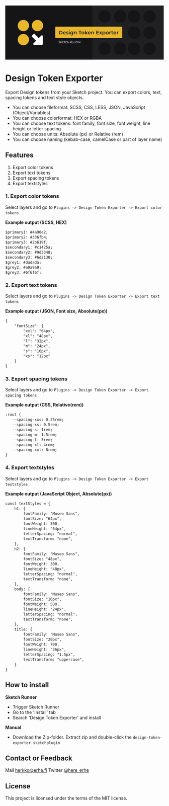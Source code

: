 ![alt text](images/gitcover.jpg)

# Design Token Exporter

Export Design tokens from your Sketch project. You can export colors, text, spacing tokens and text style objects. 

- You can choose fileformat: SCSS, CSS, LESS, JSON, JavaScript (Object/Variables)
- You can choose colorformat: HEX or RGBA
- You can choose text tokens: font family, font size, font weight, line height or letter spacing 
- You can choose units: Absolute (px) or Relative (rem)
- You can choose naming (kebab-case, camelCase or part of layer name)

## Features 

1. Export color tokens
2. Export text tokens
3. Export spacing tokens
4. Export textstyles

### 1. Export color tokens

Select layers and go to `Plugins -> Design Token Exporter -> Export color tokens`

**Example output (SCSS, HEX)**

```
$primary1: #4a90e2;
$primary2: #336fb4;
$primary3: #2b619f;
$secondary1: #c1425a;
$secondary2: #9d3348;
$secondary3: #6d2130;
$grey1: #dadada;
$grey2: #a9a9a9;
$grey3: #6f6f6f;
```

### 2. Export text tokens

Select layers and go to `Plugins -> Design Token Exporter -> Export text tokens`

**Example output (JSON, Font size, Absolute(px))**

```
{
    "fontSize": {
        "xxl": "64px",
        "xl": "48px",
        "l": "32px",
        "m": "24px",
        "s": "16px",
        "xs": "12px"
    }
}
```

### 3. Export spacing tokens

Select layers and go to `Plugins -> Design Token Exporter -> Export spacing tokens`

**Example output (CSS, Relative(rem))**

```
:root {
   --spacing-xxs: 0.25rem;
   --spacing-xs: 0.5rem;
   --spacing-s: 1rem;
   --spacing-m: 1.5rem;
   --spacing-l: 3rem;
   --spacing-xl: 4rem;
   --spacing-xxl: 8rem;
}
```

### 4. Export textstyles

Select layers and go to `Plugins -> Design Token Exporter -> Export textstyles`

**Example output (JavaScript Object, Absolute(px))**

```
const textStyles = {
	h1: {
		fontFamily: "Museo Sans",
		fontSize: "64px",
		fontWeight: 300,
		lineHeight: "64px",
		letterSpacing: "normal",
		textTransform: "none",
	},
	h2: {
		fontFamily: "Museo Sans",
		fontSize: "48px",
		fontWeight: 300,
		lineHeight: "48px",
		letterSpacing: "normal",
		textTransform: "none",
	},
	body: {
		fontFamily: "Museo Sans",
		fontSize: "16px",
		fontWeight: 500,
		lineHeight: "24px",
		letterSpacing: "normal",
		textTransform: "none",
	},
	title: {
		fontFamily: "Museo Sans",
		fontSize: "20px",
		fontWeight: 700,
		lineHeight: "36px",
		letterSpacing: "1.5px",
		textTransform: "uppercase",
	}
}
```

## How to install 

**Sketch Runner**

- Trigger Sketch Runner
- Go to the 'Install' tab
- Search 'Design Token Exporter' and install

**Manual**

- Download the Zip-folder. Extract zip and double-click the `design-token-exporter.sketchplugin`

## Contact or Feedback

Mail [herkko@erhe.fi](mailto:herkko@erhe.fi)
Twitter [@here_erhe](https://twitter.com/here_erhe)

## License

This project is licensed under the terms of the MIT license.